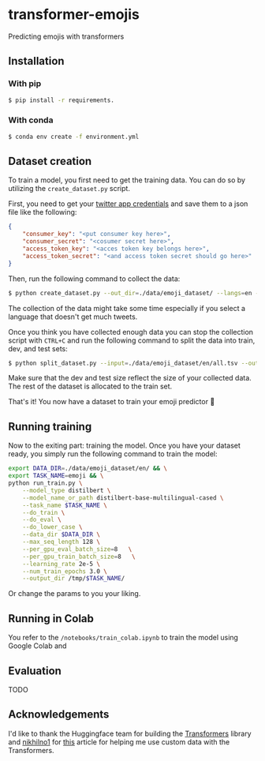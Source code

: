 # transformer-emojis
Predicting emojis with transformers

## Installation
### With pip
```bash
$ pip install -r requirements.
```
### With conda
```bash
$ conda env create -f environment.yml
```

## Dataset creation
To train a model, you first need to get the training data. You can do so by utilizing the `create_dataset.py` script.

First, you need to get your [twitter app credentials](https://developer.twitter.com/en/apps) and save them to a json file like the following:
```json
{
    "consumer_key": "<put consumer key here>",
    "consumer_secret": "<cosumer secret here>",
    "access_token_key": "<acces token key belongs here>",
    "access_token_secret": "<and access token secret should go here>"
}
```

Then, run the following command to collect the data:
```bash
$ python create_dataset.py --out_dir=./data/emoji_dataset/ --langs=en --secrets=./path/to/the/secrets.json
```
The collection of the data might take some time especially if you select a language that doesn't get much tweets.

Once you think you have collected enough data you can stop the collection script with `CTRL+C` and run the following command to split the data into train, dev, and test sets:
```bash
$ python split_dataset.py --input=./data/emoji_dataset/en/all.tsv --output=./data/emoji_dataset/en --dev_size=1000 --test_size=1000 --random_seed=42
```

Make sure that the dev and test size reflect the size of your collected data. The rest of the dataset is allocated to the train set.

That's it! You now have a dataset to train your emoji predictor 🥳

## Running training
Now to the exiting part: training the model. Once you have your dataset ready, you simply run the following command to train the model:
```bash
export DATA_DIR=./data/emoji_dataset/en/ && \
export TASK_NAME=emoji && \
python run_train.py \
    --model_type distilbert \
    --model_name_or_path distilbert-base-multilingual-cased \
    --task_name $TASK_NAME \
    --do_train \
    --do_eval \
    --do_lower_case \
    --data_dir $DATA_DIR \
    --max_seq_length 128 \
    --per_gpu_eval_batch_size=8   \
    --per_gpu_train_batch_size=8   \
    --learning_rate 2e-5 \
    --num_train_epochs 3.0 \
    --output_dir /tmp/$TASK_NAME/
```

Or change the params to you your liking.

## Running in Colab
You refer to the `/notebooks/train_colab.ipynb` to train the model using Google Colab and

## Evaluation
TODO

## Acknowledgements
I'd like to thank the Huggingface team for building the [Transformers](https://github.com/huggingface/transformers) library and [nikhilno1](https://github.com/nikhilno1) for [this](https://medium.com/@nikhil.utane/running-pytorch-transformers-on-custom-datasets-717fd9e10fe2) article for helping me use custom data with the Transformers.
